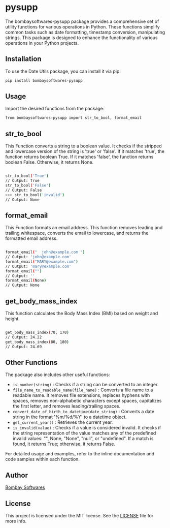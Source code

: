 # pysupp

The bombaysoftwares-pysupp package provides a comprehensive set of utility functions for various operations in Python. These functions simplify common tasks such as date formatting, timestamp conversion,  manipulating strings. This package is designed to enhance the functionality of various operations in your Python projects.

## Installation

To use the Date Utils package, you can install it via pip:

```bash
pip install bombaysoftwares-pysupp
```

## Usage

Import the desired functions from the package:

```bash
from bombaysoftwares-pysupp import str_to_bool, format_email
```

## str_to_bool

This Function converts a string to a boolean value. It checks if the stripped and lowercase version of the string is 'true' or 'false'. If it matches 'true', the function returns boolean True. If it matches 'false', the function returns boolean False. Otherwise, it returns None.

```bash

str_to_bool('True')
// Output: True
str_to_bool('False')
// Output: False
>>> str_to_bool('invalid')
// Output: None

```

## format_email

This Function formats an email address. This function removes leading and trailing whitespace, converts the email to lowercase, and returns the formatted email address.

```bash

format_email("  john@example.com ")
// Output: 'john@example.com'
format_email("MARY@example.com")
// Output: 'mary@example.com'
format_email("")
// Output: ''
format_email(None)
// Output: None

```

## get_body_mass_index

This function calculates the Body Mass Index (BMI) based on weight and height.

```bash

get_body_mass_index(70, 170)
// Output: 24.22
get_body_mass_index(80, 180)
// Output: 24.69

```

## Other Functions

The package also includes other useful functions:
- `is_number(string)` : Checks if a string can be converted to an integer.
- `file_name_to_readable_name(file_name)` : Converts a file name to a readable name. It removes file extensions, replaces hyphens with spaces, removes non-alphabetic characters except spaces, capitalizes the first letter, and removes leading/trailing spaces.
- `convert_date_of_birth_to_datetime(date_string)` : Converts a date string in the format '%m/%d/%Y' to a datetime object.
- `get_current_year()` : Retrieves the current year.
- `is_invalid(value)` : Checks if a value is considered invalid. It checks if the string representation of the value matches any of the predefined invalid values: "", None, "None", "null", or "undefined". If a match is found, it returns True; otherwise, it returns False.


For detailed usage and examples, refer to the inline documentation and code samples within each function.

## Author

[Bombay Softwares](https://www.bombaysoftwares.com/)

## License

This project is licensed under the MIT license. See the [LICENSE](LICENSE) file for more info.
